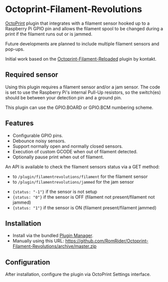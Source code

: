 # Octoprint-Filament-Revolutions

[OctoPrint](http://octoprint.org/) plugin that integrates with a filament sensor hooked up to a Raspberry Pi GPIO pin and allows the filament spool to be changed during a print if the filament runs out or is jammed.

Future developments are planned to include multiple filament sensors and pop-ups.

Initial work based on the [Octoprint-Filament-Reloaded](https://github.com/kontakt/Octoprint-Filament-Reloaded) plugin by kontakt.

## Required sensor

Using this plugin requires a filament sensor and/or a jam sensor. The code is set to use the Raspberry Pi's internal Pull-Up resistors, so the switch(es) should be between your detection pin and a ground pin.

This plugin can use the GPIO.BOARD or GPIO.BCM numbering scheme.

## Features

* Configurable GPIO pins.
* Debounce noisy sensors.
* Support normally open and normally closed sensors.
* Execution of custom GCODE when out of filament detected.
* Optionally pause print when out of filament.

An API is available to check the filament sensors status via a GET method:
* to `/plugin/filamentrevolutions/filament` for the filament sensor
* to `/plugin/filamentrevolutions/jammed` for the jam sensor

- `{status: "-1"}` if the sensor is not setup
- `{status: "0"}` if the sensor is OFF (filament not present/filament not jammed)
- `{status: "1"}` if the sensor is ON (filament present/filament jammed)

## Installation

* Install via the bundled [Plugin Manager](https://github.com/foosel/OctoPrint/wiki/Plugin:-Plugin-Manager).
* Manually using this URL: https://github.com/RomRider/Octoprint-Filament-Revolutions/archive/master.zip

## Configuration

After installation, configure the plugin via OctoPrint Settings interface.
